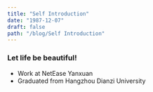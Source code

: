 ```yaml
---
title: "Self Introduction"
date: "1987-12-07"
draft: false
path: "/blog/Self Introduction"
---
```


### Let life be beautiful!

* Work at NetEase Yanxuan
* Graduated from Hangzhou Dianzi University
